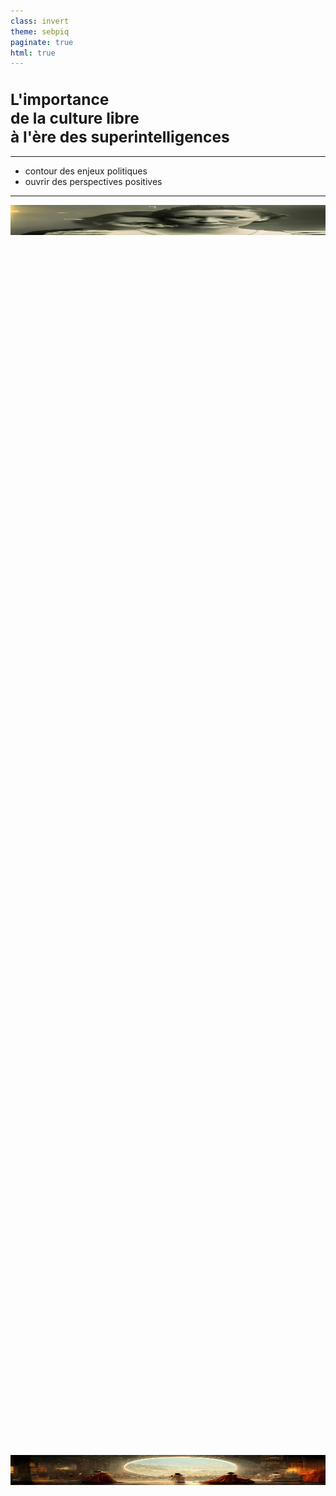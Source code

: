 ```yaml
---
class: invert
theme: sebpiq
paginate: true
html: true
---
```


<style scoped>
    h1 {
        font-size: 175%;
    }
</style>

<h1>L'importance <br/> de la culture libre <br/> à l'ère des superintelligences</h1>

---

- contour des enjeux politiques
- ouvrir des perspectives positives

<!--
- dresser un contour des enjeux politiques autour des superintelligences émergentes : collecte / archives de données, copyright, "enclosure" de la culture et de la connaissance.

- adresser la technophobie contemporaine (et notamment du monde de la culture) liée (plus dernièrement) à l'émergence des intelligences artificielles génératives

- ouvrir des perspectives positives sur ces enjeux, puisque ces technologies sont là pour rester
-->

---

<style scoped>
    section {
        display: flex;
        flex-direction: column;
        padding: 0 7em;
    }
    p {
        margin: 0;
        padding: 0;
        overflow: hidden;
        height: 50vh;
    }
    img {
        width: 100%;
        display: block;
    }
    p:first-child img {
        position: relative;
        bottom: 2.5em;
    }
    p:last-child img {
        position: relative;
        bottom: 0.2em;
    }
</style>

![](./assets/the-electrician.jpg)

![](./assets/theatre-d-opera-spatial.jpg)

<!-- 
Theatre d'opera spatial, Jason Allen, vainqueur de la Colorado state fair, 2022.

The electrician, Boris Eladgsen TODO

Depuis l'arrivée de Dall-e en 2021, Midjourney en 2022, puis chatgpt 2022 on parle beaucoup d'intelligence arificielle. 
-->

---

<!-- header: Intelligences artificielles génératives -->

> l’art est mort, mec. C’est fini. L’IA a gagné. Les humains ont perdu **Jason Allen, New York Times, 2022**

<!-- footer: IA génératives & superintelligences -->
<!-- 
Avec l'arrivée des IA générative un certain sentiment de panique. Comme si on s'apprêtait à changer de paradigme.
-->

--- 

<!-- header: Superintelligences -->

> un intellect beaucoup plus compétent que les meilleurs cerveaux humains dans pratiquement tous les domaines **Nick Bostrom**

<!-- 
Beaucoup ont cru voir, et annoncer (notamment les entreprises d'IA) que c'est une nouvelle étape vers la création de superintelligences, avec son lot de menaces existentielles pour l'humanité. Aujourd'hui bien sûr toutes les IA que nous connaissons sont des IA dites "étroites", c'est à dire expertes dans un domaine bien précis. Mais le nombre de domaines impactés a explosé (médecine, droit, programmation, ...)
-->

---

<!-- header: L'or noir du XXIè siècle -->

```
                              +-------------+                             
            Requête ____\____ |  PROGRAMME  | ____\____ Réponse
                        /     +------+------+     /                   
                                     |
                                     |
                              +------+-----+                             
                              |   MODÈLE   |                             
                              +------------+                             
```

<!-- 
Systèmes d'IA comprènent toujours deux parties : 
- le modèle (~carburant) : créé à partir de milliards d'exemples (exemple Midjourney ou ChatGPT). Requiert une immense quantité de données pour être entrainé.
- le programme (~moteur) : traite les requêtes en interrogeant le modèle

Données importance stratégique énorme aujourd'hui puisque ces systèmes en requièrent des quantités extraordinaires.
-->

---

<!-- header: Big Tech - Modèle économique -->

Extraction de données, capitalisme de surveillance

<!-- footer: contour des enjeux politiques > Big Tech -->
<!-- 
L'importance de la valeur des données pour l'IA est la prolongation d'un tournant qui a eu lieu autour du début des années 2000 où l'industrie du numérique (et notamment Google) a découvert que les données des utilisateurs pouvaient être utilisées pour faire énormément d'argent (notamment à travers la publicité ciblée).

Cette découverte a des ramifications très profondes sur tout le développement de l'économie du numériques jusqu'à aujourd'hui. L'autrice Shoshana Zuboff a nommé ce développement le capitalisme de surveillance. 
-->

---

<!-- header: Un phénomène généralisé -->

Instagram Facebook Linkedin Gmail Uber eats  YouTube Waze Ovia Deliveroo Radio France Duolingo ebay tiktok Reddit Google Chrome snapchat spotify Grindr tinder Twitter Nike Bumble SoundCloud IDF Mobilités Vinted Bet365 Uber booking.com HBO max robinhood Disney+ paypal coinbase amazon fitbit Whatsapp slack Sleepcycle Cast for chromecast Le monde speedy cleaner Picsart Fnac Canva Notepad Adobe Acrobat Deezer Google Play


<!-- 
De manière assez naive j'ai cru jusqu'à récemment que le modèle économique des services gratuits (google docs, gmail, petites applis) était freemium.

En fait modèle économique : offrir des services gratuits aux gens avec des termes d'utilisation incompréhensbiles et très permissifs ; puis vendre (ou monétiser directement) la donnée générée par l'utilisation. mise en place d'infrastructures d'extraction des données. Petite appli gratuite vend à un data broker qui va revendre en gros.

Plus de 50% des applis collectent et partagent vos données. Données d'utilisation de l'appli, mais aussi en demandant des permissions d'accès qui n'ont rien à voir (e.g. location GPS, etc ... ).

Météo, presse, rencontre, jeux, voyages, prise de notes, ...

Instagram numéro 1.

Si vous avez Android je vous conseille d'installer l'application Exodus privacy. C'est instructif.

sources : 
https://www.pcloud.com/invasive-apps
https://blog.incogni.com/sharing-is-not-caring/
https://surfshark.com/apps-that-track-you

-->

<style scoped>
p {
    font-family: 'Silkscreen';
    font-size: 115%;
    padding: 0;
    list-style: none;
    text-align: justify;
}

section {
    padding: 0;
}

header {
    position: absolute;
    top: 50%;
    transform: translateY(-50%);
}
</style>

---

Incursion dans des espaces non-règlementés

<!-- header: \\"Move fast and break things\\" -->
<!-- 
Ancienne devise interne de Facebook qui pourrait résumer la manière de fonctionner du secteur de la tech.

L'industrie du numérique avance très vite, ce qui lui permet d'opérer dans des espaces non-règlementés et donc de mettre en place des pratiques qui ne seraient jamais acceptées par le public si elles étaient transparentes d'emblée.

quand l'opération est découverte trop tard pour l'empêcher car elle fait partie de nos vies.
-->

---

transhumanisme, libre compétition, inéluctabilité

**Fonction anesthesique**

<!-- header: Récits techno-prophétiques -->
<!--
La prédiction de l'arrivée de superintelligences, est une forme de discours techno-prophétique. C'est un type de discours qu'on entend à chaque nouveau scandale. 

Le futur, le développement des nouvelles technologies du numérique est une fatalité. Si on régule trop on se crée un handicap économique par rapport à d'autres pays (Chine, États-Unis, ...). Ce que Mark Fisher a nommé le capitalisme réalisme.

Fonction anesthesique. Empêcher la population de réagir, parce que l'industrie de numérique préfère la dérégulation. Faire passer ce qui est un choix stratégique d'industries comme un évènement inéluctable.
-->

---

<!-- header: Big Content - Modèle économique -->

Rente et capital financier sous forme de copyrights

<!-- footer: contour des enjeux politiques > Big Content -->
<!-- 
Face à Big Tech, un autre acteur de la donnée : Big Content, les industries culturelles.

Possèdent des catalogues énormes de copyrights (~ contenu protégé) et les font fructifier.

Ne pas se tromper : les industries culturelles ne fonctionnent pas sur un modèle de création mais bien sur un modèle de rente.

UMG la plus grande entreprise de musique au monde est en train d'acquérir les catalogues de musiciens comme Bob Dylan ou Sting.
-->

---

Contrôler, censurer, punir

<!-- header: \\"Le piratage c'est du vol\\" -->

<!-- 
Les industries culturelles sont connues pour leur immenses efforts de lobbying, afin de mettre en place des réglementations pour protéger les copyrights et étendre leur périmètre. 

Autour des années 2000, quand les applications de partage de fichiers sont apparues "Le piratage c'est du vol" - se placent en protecteurs des artistes pour manipuler l'opinion publique, alors qu'elles tentent simplement de protéger leur rente. 

- Durée des copyrights : vie de l'auteur + 70(?) ans. Comment est-ce que ça pourrait encourager la création ? 
- Automatisme du copyright

Les industries culturelles ont eu un rôle majeur dans la transformation des technologies numériques.

- Exemple des upload filters dans la loi européenne
- Exemple de l'accès aux données d'entrainement des IAs
- Mise en conformité avec les règles de copyrights extêmement complexe et couteux : avantages les grosses entreprises
-->

---

déqualification, abrutissement, corruption

**fonction anxiogène**

<!-- header: Récits techno-sceptiques -->
<!--
Big Content : il faut réguler pour empêcher la technologie de piller et de détruire tout ce qui fait de nous des êtres humains : empêcher le libre partage, censurer, bloquer, surveiller. 

Fonction anxiogèneFaire accepter des atteintes aux libertés individuelles.
-->

--- 

<!-- header: Ça n'est pas l'outil, mais le contexte  -->

> Un marteau peut être utilisé [pour torturer quelqu’un] mais le [même] marteau peut être aussi utilisé pour construire une maison **Noam Chomsky Interview Antosofia, 2003**

<!-- footer: Inverser les mécanismes de contrôle -->
<!-- 
Le numérique est un espace disputé par des acteurs industriels puissants qui exercent un lobbying et une propagande énorme pour faire avancer leurs programmes économiques.

L'IA et les enjeux autour de la donnée et des copyrights sont un nouvel exemple.

Il faut savoir déconstruire ces discours en comprenant quelle est leur fonction.

Simultanément vrai :
- sceptique : ces technologies sont invariablement mises au profit d'une forme d'exploitation des populations
- prophétique : sous le régime du marché libre mondialisé, si une technologie est possible, une entreprise la développera : forme d'inévitabilité du progrès technologique

Comment avancer ? En se rendant compte que ces technologies sont aussi porteuses d'un réel potentiel émancipateur pour l'humanité, et tenter de libérer ce potentiel pour le plus grand nombre.
-->

---

<!-- header: L'outil convivial  -->

> L’outil juste répond à trois exigences : il est générateur d’efficience sans dégrader l’autonomie personnelle, il ne suscite ni esclaves ni maîtres, il élargit le rayon d’action personnel **La Convivialité - Ivan Illitch, 1973**

---

<!-- header: Prothèses mentales -->

```
        +    -     +        +    -    +        +       -      +       
         Hypermedia          Q&A Sites          IA Génératives        
        +    -     +        +    -    +        +       -      +       
                                                                        
  ARCHIVE <-------------------------------------------------> GÉNÉRATIF 

                +    -    +        +         -         +
                 Wikipedia          Moteur de recherche                     
                +    -    +        +         -         +
```

<!-- 
Plutôt que comme des intelligences artificielles, on peut voir les IA génératives comme des formes de prothèses mentales, c'est à dire des technologies qui augmentent nos capacités intellectuelles, et qui sont des outils qui obéissent à la volonté des individus qui les utilisent, au lieu de les exploiter pour leurs données.

De cette manière, on peut inscrire les IA Générative dans une lignée d'outils 
-->

---

<!-- header: Prothèses mentales -->

Exemple : `randomColor`

--- 

<!-- header: Récits techno-utopiques -->

démocratisation, décentralisation, liberté, horizontalité

---

<!-- header: Renforcer les communs -->

![](./assets/mastodon.svg) ![](./assets/cc.svg) ![](./assets/zero.svg) ![](./assets/mozilla.svg)

<style scoped>
    img {
    height: 3em;
    }
</style>

<!-- 
Enjeu aujourd'hui c'est d'avoir des outils numériques qui permettent d'améliorer l'efficience et l'autonomie personnelle sans générer ni esclave ni maitre, il faut donc des outils qui soient des communs.

Dans le cas des IA et toutes les prothèses mentales, ça veut dire du code libre et des archives de données libres.

Le mouvement du libre existe depuis des années, et aujourd'hui ses combats sont devenus cruciaux.
-->

--- 

- Arguments éthiques
- Arguments économiques

---

- Où vous stockez / partagez votre travail
- Sous quelle license vous le publiez
- Utiliser les outils libres et les promouvoir

<!-- header: En tant qu'artistes -->
<!-- 
Assainir ses propres habitudes de données et d'utilisation des applis : exodus privacy, ... 

Renforcer le mouvement du libre : s'attaquer au copyright en publiant en libre (CC), promouvoir de manière plus directe. 
-->